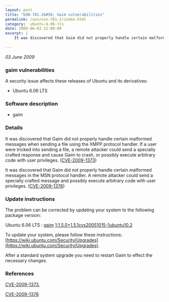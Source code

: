 ```yaml
---
layout: post
title: "USN-781-2&#58; Gaim vulnerabilities"
permalink: /usn/usn-781-2/index.html
category:  ubuntu-6.06-lts
date: 2009-06-03 12:00:00
excerpt: |
    It was discovered that Gaim did not properly handle certain malformed messages when sending a file using the XMPP protocol handler. If a user were tricked into sending a file, a remote attacker could send a specially crafted response and cause Gaim to crash, or possibly execute arbitrary code with user privileges. ([CVE-2009-1373](http://people.ubuntu.com/~ubuntu-security/cve/CVE-2009-1373))
    
--- 
```

 
 

*03 June 2009*

### gaim vulnerabilities

A security issue affects these releases of Ubuntu and its derivatives:

* Ubuntu 6.06 LTS

### Software description

* gaim 

### Details

It was discovered that Gaim did not properly handle certain malformed messages when sending a file using the XMPP protocol handler. If a user were tricked into sending a file, a remote attacker could send a specially crafted response and cause Gaim to crash, or possibly execute arbitrary code with user privileges. ([CVE-2009-1373](http://people.ubuntu.com/~ubuntu-security/cve/CVE-2009-1373))

It was discovered that Gaim did not properly handle certain malformed messages in the MSN protocol handler. A remote attacker could send a specially crafted message and possibly execute arbitrary code with user privileges. ([CVE-2009-1376](http://people.ubuntu.com/~ubuntu-security/cve/CVE-2009-1376)) 

### Update instructions

The problem can be corrected by updating your system to the following package version:

Ubuntu 6.06 LTS
 : [gaim](https://launchpad.net/ubuntu/+source/gaim) <span> [1:1.5.0+1.5.1cvs20051015-1ubuntu10.2](https://launchpad.net/ubuntu/+source/gaim/1:1.5.0+1.5.1cvs20051015-1ubuntu10.2) </span> 

To update your system, please follow these instructions: [https://wiki.ubuntu.com/Security/Upgrades](https://wiki.ubuntu.com/Security/Upgrades).

After a standard system upgrade you need to restart Gaim to effect the necessary changes. 

### References

 
 [CVE-2009-1373](http://people.ubuntu.com/~ubuntu-security/cve/CVE-2009-1373), 

 [CVE-2009-1376](http://people.ubuntu.com/~ubuntu-security/cve/CVE-2009-1376)
 

